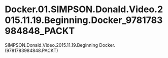 # Docker.01.SIMPSON.Donald.Video.2015.11.19.Beginning.Docker_9781783984848_PACKT
SIMPSON.Donald.Video.2015.11.19.Beginning Docker.(9781783984848.PACKT)
